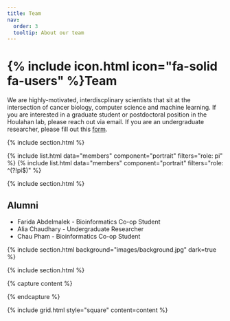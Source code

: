 ```yaml
---
title: Team
nav:
  order: 3
  tooltip: About our team
---
```


# {% include icon.html icon="fa-solid fa-users" %}Team

We are highly-motivated, interdiscplinary scientists that sit at the intersection of cancer biology, computer science and machine learning. If you are interested in a graduate student or postdoctoral position in the Houlahan lab, please reach out via email. If you are an undergraduate researcher, please fill out this [form](https://forms.gle/RJhA8V1PuDmeuFzE9). 

{% include section.html %}

{% include list.html data="members" component="portrait" filters="role: pi" %}
{% include list.html data="members" component="portrait" filters="role: ^(?!pi$)" %}

{% include section.html %}

## Alumni

- Farida Abdelmalek - Bioinformatics Co-op Student
- Alia Chaudhary - Undergraduate Researcher
- Chau Pham - Bioinformatics Co-op Student

{% include section.html background="images/background.jpg" dark=true %}


{% include section.html %}

{% capture content %}

<!-- {% include figure.html image="images/photo.jpg" %}
{% include figure.html image="images/photo.jpg" %}
{% include figure.html image="images/photo.jpg" %} -->

{% endcapture %}

{% include grid.html style="square" content=content %}
